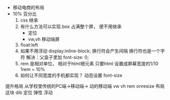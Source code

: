 - 移动电商的布局
- 10% 百分比
    1. css 继承
    2. 有什么方法可以实现.box 占满整个屏， 便不用继承
        - 定位
        - vw,vh 移动端屏
    3. float:left
    4. 如果不用浮动
        display:inline-block;  换行符会产生间隔 换行符也是一个字符
        解决：父盒子里加  font-size: 0;
    5. rem 是相对单位， 相对于html根元素 
        只要html 设置成屏幕宽度的1/10  1rem = 10%
    6. 如何让不同宽度的手机都实现？
        动态设置 font-size

提升格局 从学校里传统的PC端->移动端-> 动的移动端
    vw vh rem onresize
布局这块 dib
定位
弹性
浮动
